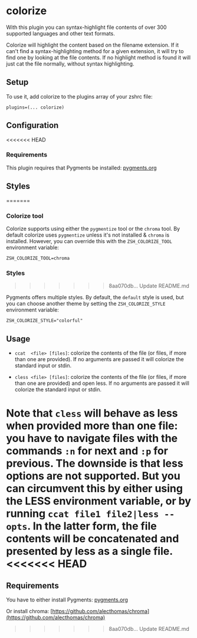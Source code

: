 # colorize

With this plugin you can syntax-highlight file contents of over 300 supported languages and other text formats.

Colorize will highlight the content based on the filename extension. If it can't find a syntax-highlighting
method for a given extension, it will try to find one by looking at the file contents. If no highlight method
is found it will just cat the file normally, without syntax highlighting.

## Setup

To use it, add colorize to the plugins array of your zshrc file:
```
plugins=(... colorize)
```
## Configuration

<<<<<<< HEAD
### Requirements

This plugin requires that Pygments be installed: [pygments.org](https://pygments.org/)

## Styles
=======
### Colorize tool

Colorize supports using either the `pygmentize` tool or the `chroma` tool.  By default colorize uses `pygmentize` unless it's not installed & `chroma` is installed.  However, you can override this with the `ZSH_COLORIZE_TOOL` environment variable:

```
ZSH_COLORIZE_TOOL=chroma
```

### Styles
>>>>>>> 8aa070db... Update README.md

Pygments offers multiple styles. By default, the `default` style is used, but you can choose another theme by setting the `ZSH_COLORIZE_STYLE` environment variable:

```
ZSH_COLORIZE_STYLE="colorful"
```

## Usage

* `ccat  <file> [files]`: colorize the contents of the file (or files, if more than one are provided). 
  If no arguments are passed it will colorize the standard input or stdin.

* `cless <file> [files]`: colorize the contents of the file (or files, if more than one are provided) and
  open less. If no arguments are passed it will colorize the standard input or stdin.

Note that `cless` will behave as less when provided more than one file: you have to navigate files with
the commands `:n` for next and `:p` for previous. The downside is that less options are not supported.
But you can circumvent this by either using the LESS environment variable, or by running `ccat file1 file2|less --opts`.
In the latter form, the file contents will be concatenated and presented by less as a single file.
<<<<<<< HEAD
=======

## Requirements

You have to either install Pygments: [pygments.org](http://pygments.org/download/)

Or install chroma: [https://github.com/alecthomas/chroma](https://github.com/alecthomas/chroma)
>>>>>>> 8aa070db... Update README.md

